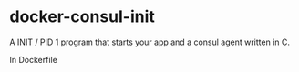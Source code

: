 # docker-consul-init
A INIT / PID 1 program that starts your app and a consul agent written in C.
  
In Dockerfile
```ENTRYPOINT ["/bin/consul-init", "/myapp", "--my-app-arggs"]
